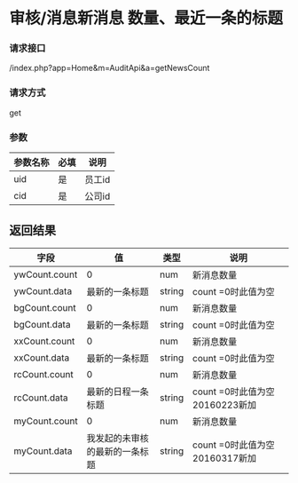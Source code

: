 # **审核/消息新消息 数量、最近一条的标题**


### **请求接口**
/index.php?app=Home&m=AuditApi&a=getNewsCount


### **请求方式**
get


### **参数**
| 参数名称  |必填|     说明      |
|------|-----|------|
| uid     | 是 |   员工id   |
| cid     | 是 |   公司id   |







## 返回结果
|字段       |值             |类型    |说明           |
| --------- |--------      |--------|--------       |
|ywCount.count     | 0 |num |  新消息数量    |
|ywCount.data       |最新的一条标题        |string  |count =0时此值为空    |
|bgCount.count     | 0 |num |  新消息数量    |
|bgCount.data       |最新的一条标题        |string  |count =0时此值为空    |
|xxCount.count     | 0 |num |  新消息数量    |
|xxCount.data       |最新的一条标题        |string  |count =0时此值为空    |
|rcCount.count     | 0 |num |  新消息数量    |
|rcCount.data       |最新的日程一条标题        |string  |count =0时此值为空   20160223新加   |
|myCount.count     | 0 |num |  新消息数量    |
|myCount.data       |我发起的未审核的最新的一条标题        |string  |count =0时此值为空   20160317新加   |